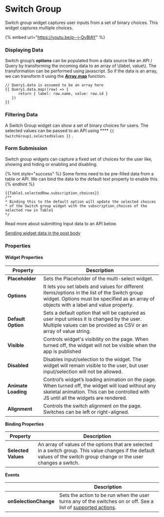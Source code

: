 # Switch Group

Switch group widget captures user inputs from a set of binary choices. This widget captures multiple choices.

{% embed url="https://youtu.be/p--j-QyBlAY" %}

### Displaying Data

Switch group’s **options** can be populated from a data source like an API / Query by transforming the incoming data to an array of \\(label, value\\). The transformation can be performed using javascript. So if the data is an array, we can transform it using the [**Array.map**](https://developer.mozilla.org/en-US/docs/Web/JavaScript/Reference/Global\_Objects/TypedArray/map) function.

```
// Query1.data is assumed to be an array here
{{ Query1.data.map((row) => {
      return { label: row.name, value: row.id }
   })
}}
```

### Filtering Data

A Switch Group widget can show a set of binary choices for users. The selected values can be passed to an API using \*\*\*\* `{{ SwitchGroup1.selectedValues }}` .

### **Form Submission**

Switch group widgets can capture a fixed set of choices for the user like, showing and hiding or enabling and disabling.

{% hint style="success" %}
Some forms need to be pre-filled data from a table or API. We can bind the data to the default text property to enable this.
{% endhint %}

```
{{Table1.selectedRow.subscription_choices}}
/**
* Binding this to the default option will update the selected choices
* of the Switch group widget with the subscription_choices of the selected row in Table1
*/
```

Read more about submitting Input data to an API below.

[Sending widget data in the post body](../core-concepts/capturing-data-write/capture-form-data.md)

### Properties

#### Widget Properties

| Property            | Description                                                                                                                                                                                |
| ------------------- | ------------------------------------------------------------------------------------------------------------------------------------------------------------------------------------------ |
| **Placeholder**     | Sets the Placeholder of the multi-select widget.                                                                                                                                           |
| **Options**         | It lets you set labels and values for different items/options in the list of the Switch group widget. Options must be specified as an array of objects with a label and value property.    |
| **Default Option**  | Sets a default option that will be captured as user input unless it is changed by the user. Multiple values can be provided as CSV or an array of value string.                            |
| **Visible**         | Controls widget's visibility on the page. When turned off, the widget will not be visible when the app is published                                                                        |
| **Disabled**        | Disables input/selection to the widget. The widget will remain visible to the user, but user input/selection will not be allowed.                                                          |
| **Animate Loading** | Control’s widget’s loading animation on the page. When turned off, the widget will load without any skeletal animation. This can be controlled with JS until all the widgets are rendered. |
| **Alignment**       | Controls the switch alignment on the page. Switches can be left or right-aligned.                                                                                                          |

**Binding Properties**

| Property            | Description                                                                                                                                                              |
| ------------------- | ------------------------------------------------------------------------------------------------------------------------------------------------------------------------ |
| **Selected Values** | An array of values of the options that are selected in a switch group. This value changes if the default values of the switch group change or the user changes a switch. |

**Events**

|                       | Description                                                                                                                                                          |
| --------------------- | -------------------------------------------------------------------------------------------------------------------------------------------------------------------- |
| **onSelectionChange** | Sets the action to be run when the user turns any of the switches on or off. See a list of [supported actions](../core-concepts/writing-code/appsmith-framework.md). |
